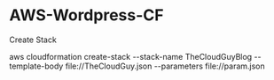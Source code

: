 # AWS-Wordpress-CF

Create Stack

aws cloudformation create-stack --stack-name TheCloudGuyBlog --template-body file://TheCloudGuy.json --parameters file://param.json
